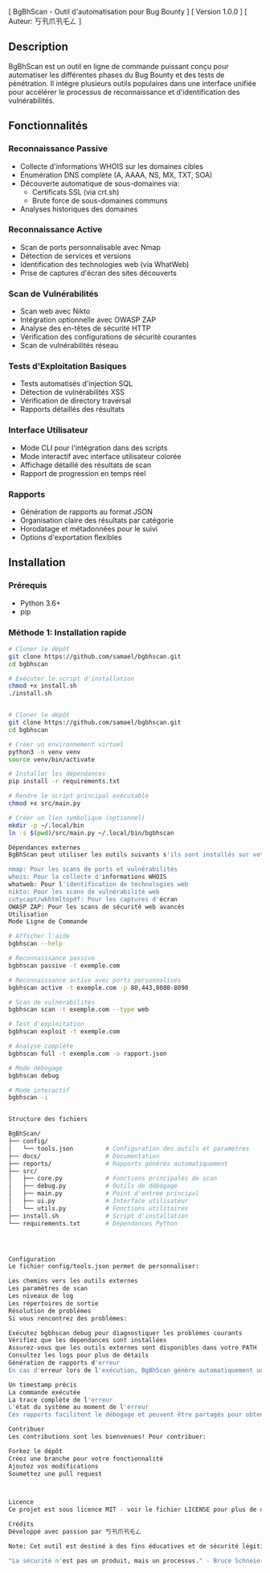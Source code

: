 [ BgBhScan - Outil d'automatisation pour Bug Bounty ]
[ Version 1.0.0                                     ]
[ Auteur: 丂卂爪卂乇ㄥ                               ]

## Description
BgBhScan est un outil en ligne de commande puissant conçu pour automatiser les différentes phases du Bug Bounty et des tests de pénétration. Il intègre plusieurs outils populaires dans une interface unifiée pour accélérer le processus de reconnaissance et d'identification des vulnérabilités.

## Fonctionnalités

### Reconnaissance Passive
- Collecte d'informations WHOIS sur les domaines cibles
- Énumération DNS complète (A, AAAA, NS, MX, TXT, SOA)
- Découverte automatique de sous-domaines via:
  - Certificats SSL (via crt.sh)
  - Brute force de sous-domaines communs
- Analyses historiques des domaines

### Reconnaissance Active
- Scan de ports personnalisable avec Nmap
- Détection de services et versions
- Identification des technologies web (via WhatWeb)
- Prise de captures d'écran des sites découverts

### Scan de Vulnérabilités 
- Scan web avec Nikto
- Intégration optionnelle avec OWASP ZAP
- Analyse des en-têtes de sécurité HTTP
- Vérification des configurations de sécurité courantes
- Scan de vulnérabilités réseau

### Tests d'Exploitation Basiques
- Tests automatisés d'injection SQL
- Détection de vulnérabilités XSS
- Vérification de directory traversal
- Rapports détaillés des résultats

### Interface Utilisateur
- Mode CLI pour l'intégration dans des scripts
- Mode interactif avec interface utilisateur colorée
- Affichage détaillé des résultats de scan
- Rapport de progression en temps réel

### Rapports
- Génération de rapports au format JSON
- Organisation claire des résultats par catégorie
- Horodatage et métadonnées pour le suivi
- Options d'exportation flexibles

## Installation

### Prérequis
- Python 3.6+
- pip

### Méthode 1: Installation rapide
```bash
# Cloner le dépôt
git clone https://github.com/samael/bgbhscan.git
cd bgbhscan

# Exécuter le script d'installation
chmod +x install.sh
./install.sh


# Cloner le dépôt
git clone https://github.com/samael/bgbhscan.git
cd bgbhscan

# Créer un environnement virtuel
python3 -m venv venv
source venv/bin/activate

# Installer les dépendances
pip install -r requirements.txt

# Rendre le script principal exécutable
chmod +x src/main.py

# Créer un lien symbolique (optionnel)
mkdir -p ~/.local/bin
ln -s $(pwd)/src/main.py ~/.local/bin/bgbhscan

Dépendances externes
BgBhScan peut utiliser les outils suivants s'ils sont installés sur votre système:

nmap: Pour les scans de ports et vulnérabilités
whois: Pour la collecte d'informations WHOIS
whatweb: Pour l'identification de technologies web
nikto: Pour les scans de vulnérabilité web
cutycapt/wkhtmltopdf: Pour les captures d'écran
OWASP ZAP: Pour les scans de sécurité web avancés
Utilisation
Mode Ligne de Commande

# Afficher l'aide
bgbhscan --help

# Reconnaissance passive
bgbhscan passive -t exemple.com

# Reconnaissance active avec ports personnalisés
bgbhscan active -t exemple.com -p 80,443,8080-8090

# Scan de vulnérabilités
bgbhscan scan -t exemple.com --type web

# Test d'exploitation
bgbhscan exploit -t exemple.com

# Analyse complète
bgbhscan full -t exemple.com -o rapport.json

# Mode débogage
bgbhscan debug

# Mode interactif
bgbhscan -i


Structure des fichiers

BgBhScan/
├── config/
│   └── tools.json         # Configuration des outils et paramètres
├── docs/                  # Documentation
├── reports/               # Rapports générés automatiquement
├── src/
│   ├── core.py            # Fonctions principales de scan
│   ├── debug.py           # Outils de débogage
│   ├── main.py            # Point d'entrée principal
│   ├── ui.py              # Interface utilisateur
│   └── utils.py           # Fonctions utilitaires
├── install.sh             # Script d'installation
└── requirements.txt       # Dépendances Python




Configuration
Le fichier config/tools.json permet de personnaliser:

Les chemins vers les outils externes
Les paramètres de scan
Les niveaux de log
Les répertoires de sortie
Résolution de problèmes
Si vous rencontrez des problèmes:

Exécutez bgbhscan debug pour diagnostiquer les problèmes courants
Vérifiez que les dépendances sont installées
Assurez-vous que les outils externes sont disponibles dans votre PATH
Consultez les logs pour plus de détails
Génération de rapports d'erreur
En cas d'erreur lors de l'exécution, BgBhScan génère automatiquement un rapport d'erreur détaillé dans le dossier reports/errors/. Ce rapport inclut:

Un timestamp précis
La commande exécutée
La trace complète de l'erreur
L'état du système au moment de l'erreur
Ces rapports facilitent le débogage et peuvent être partagés pour obtenir de l'aide.

Contribuer
Les contributions sont les bienvenues! Pour contribuer:

Forkez le dépôt
Créez une branche pour votre fonctionnalité
Ajoutez vos modifications
Soumettez une pull request



Licence
Ce projet est sous licence MIT - voir le fichier LICENSE pour plus de détails.

Crédits
Développé avec passion par 丂卂爪卂乇ㄥ

Note: Cet outil est destiné à des fins éducatives et de sécurité légitimes uniquement. L'utilisation de BgBhScan contre des systèmes sans autorisation préalable est illégale et non encouragée.

"La sécurité n'est pas un produit, mais un processus." - Bruce Schneier
